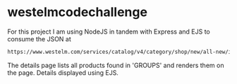 # westelmcodechallenge

For this project I am using NodeJS in tandem with Express and EJS to consume the JSON at 

```bash
https://www.westelm.com/services/catalog/v4/category/shop/new/all-new/index.json
```

The details page lists all products found in 'GROUPS' and renders them on the page.  Details displayed using EJS.
